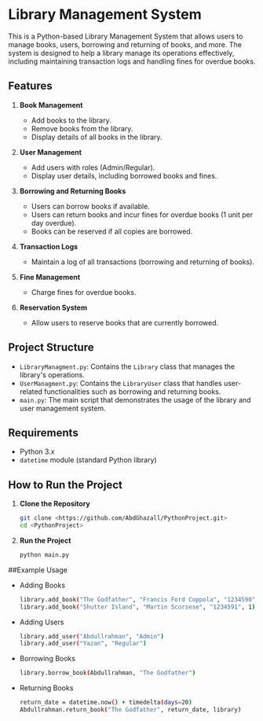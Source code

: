 # Library Management System

This is a Python-based Library Management System that allows users to manage books, users, borrowing and returning of books, and more. The system is designed to help a library manage its operations effectively, including maintaining transaction logs and handling fines for overdue books.

## Features

1. **Book Management**
   - Add books to the library.
   - Remove books from the library.
   - Display details of all books in the library.
  
2. **User Management**
   - Add users with roles (Admin/Regular).
   - Display user details, including borrowed books and fines.

3. **Borrowing and Returning Books**
   - Users can borrow books if available.
   - Users can return books and incur fines for overdue books (1 unit per day overdue).
   - Books can be reserved if all copies are borrowed.

4. **Transaction Logs**
   - Maintain a log of all transactions (borrowing and returning of books).

5. **Fine Management**
   - Charge fines for overdue books.

6. **Reservation System**
   - Allow users to reserve books that are currently borrowed.

## Project Structure

- `LibraryManagment.py`: Contains the `Library` class that manages the library's operations.
- `UserManagment.py`: Contains the `LibraryUser` class that handles user-related functionalities such as borrowing and returning books.
- `main.py`: The main script that demonstrates the usage of the library and user management system.

## Requirements

- Python 3.x
- `datetime` module (standard Python library)

## How to Run the Project

1. **Clone the Repository**
   ```bash
   git clone <https://github.com/AbdGhazall/PythonProject.git>
   cd <PythonProject>
2. **Run the Project**
   ```bash
   python main.py

##Example Usage
- Adding Books
  ```bash
  library.add_book("The Godfather", "Francis Ford Coppola", "1234590", 2)
  library.add_book("Shutter Island", "Martin Scorsese", "1234591", 1)
- Adding Users
  ```bash
  library.add_user("Abdullrahman", "Admin")
  library.add_user("Yazan", "Regular")
- Borrowing Books
  ```bash
  library.borrow_book(Abdullrahman, "The Godfather")
- Returning Books
  ```bash
  return_date = datetime.now() + timedelta(days=20)
  Abdullrahman.return_book("The Godfather", return_date, library)


